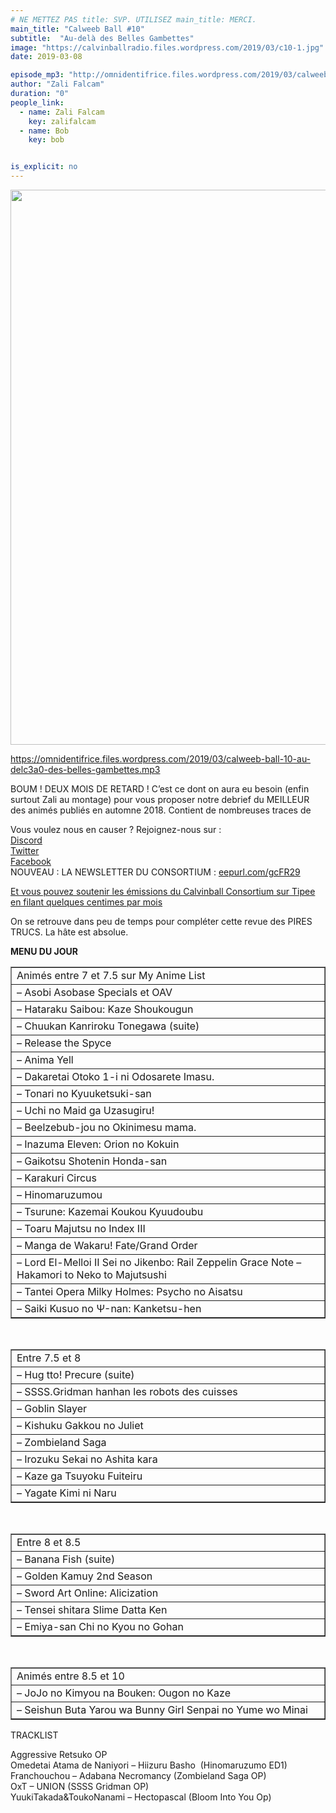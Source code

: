 ```yaml
---
# NE METTEZ PAS title: SVP. UTILISEZ main_title: MERCI.
main_title: "Calweeb Ball #10"
subtitle:  "Au-delà des Belles Gambettes"
image: "https://calvinballradio.files.wordpress.com/2019/03/c10-1.jpg"
date: 2019-03-08

episode_mp3: "http://omnidentifrice.files.wordpress.com/2019/03/calweeb-ball-10-au-delc3a0-des-belles-gambettes.mp3"
author: "Zali Falcam"
duration: "0"
people_link: 
  - name: Zali Falcam
    key: zalifalcam
  - name: Bob
    key: bob


is_explicit: no
---
```


<PodcastHeader/>

<!-- ECRIRE LA DESCRIPTION DE L'EPISODE SOUS CETTE LIGNE -->
<p><img class="alignnone size-full wp-image-234" src="https://calvinballradio.files.wordpress.com/2019/03/c10.jpg" alt="" width="1063" height="888" srcset="https://calvinballradio.files.wordpress.com/2019/03/c10.jpg 1063w, https://calvinballradio.files.wordpress.com/2019/03/c10.jpg?w=150&amp;h=125 150w, https://calvinballradio.files.wordpress.com/2019/03/c10.jpg?w=300&amp;h=251 300w, https://calvinballradio.files.wordpress.com/2019/03/c10.jpg?w=768&amp;h=642 768w, https://calvinballradio.files.wordpress.com/2019/03/c10.jpg?w=1024&amp;h=855 1024w"></p>
<p><a href="https://omnidentifrice.files.wordpress.com/2019/03/calweeb-ball-10-au-delc3a0-des-belles-gambettes.mp3">https://omnidentifrice.files.wordpress.com/2019/03/calweeb-ball-10-au-delc3a0-des-belles-gambettes.mp3</a></p>
<p>BOUM ! DEUX MOIS DE RETARD ! C’est ce dont on aura eu besoin (enfin surtout Zali au montage) pour vous proposer notre debrief du MEILLEUR des animés publiés en automne 2018. Contient de nombreuses traces de</p>
<p>Vous voulez nous en causer ? Rejoignez-nous sur :<br>
<a href="http://discordapp.com/invite/4RnA9v7" rel="noopener noreferrer">Discord</a><br>
<a href="https://twitter.com/Calvinball_FM?lang=fr" rel="noopener noreferrer">Twitter</a><br>
<a href="https://www.facebook.com/CalvinballRadio/?ref=bookmarks" rel="noopener noreferrer">Facebook</a><br>
NOUVEAU : LA NEWSLETTER DU CONSORTIUM :&nbsp;<a title="http://eepurl.com/gcFR29" href="https://exit.sc/?url=http%3A%2F%2Feepurl.com%2FgcFR29" rel="nofollow noopener noreferrer">eepurl.com/gcFR29</a></p>
<p><a href="https://fr.tipeee.com/calvinball" rel="noopener noreferrer">Et vous pouvez soutenir les émissions du Calvinball Consortium sur Tipee en filant quelques centimes par mois</a></p>
<p>On se retrouve dans peu de temps pour compléter cette revue des PIRES TRUCS. La hâte est absolue.</p>
<p><strong>MENU DU JOUR</strong></p>
<table dir="ltr" border="1" cellspacing="0" cellpadding="0">
<colgroup>
<col width="1215"></colgroup>
<tbody>
<tr>
<td>Animés entre 7 et 7.5 sur My Anime List</td>
</tr>
<tr>
<td>– Asobi Asobase Specials et OAV</td>
</tr>
<tr>
<td>– Hataraku Saibou: Kaze Shoukougun</td>
</tr>
<tr>
<td>– Chuukan Kanriroku Tonegawa (suite)</td>
</tr>
<tr>
<td>– Release the Spyce</td>
</tr>
<tr>
<td>– Anima Yell</td>
</tr>
<tr>
<td>– Dakaretai Otoko 1-i ni Odosarete Imasu.</td>
</tr>
<tr>
<td>– Tonari no Kyuuketsuki-san</td>
</tr>
<tr>
<td>– Uchi no Maid ga Uzasugiru!</td>
</tr>
<tr>
<td>– Beelzebub-jou no Okinimesu mama.</td>
</tr>
<tr>
<td>– Inazuma Eleven: Orion no Kokuin</td>
</tr>
<tr>
<td>– Gaikotsu Shotenin Honda-san</td>
</tr>
<tr>
<td>– Karakuri Circus</td>
</tr>
<tr>
<td>– Hinomaruzumou</td>
</tr>
<tr>
<td>– Tsurune: Kazemai Koukou Kyuudoubu</td>
</tr>
<tr>
<td>– Toaru Majutsu no Index III</td>
</tr>
<tr>
<td>– Manga de Wakaru! Fate/Grand Order</td>
</tr>
<tr>
<td>– Lord El-Melloi II Sei no Jikenbo: Rail Zeppelin Grace Note – Hakamori to Neko to Majutsushi</td>
</tr>
<tr>
<td>– Tantei Opera Milky Holmes: Psycho no Aisatsu</td>
</tr>
<tr>
<td>– Saiki Kusuo no Ψ-nan: Kanketsu-hen</td>
</tr>
</tbody>
</table>
<p>&nbsp;</p>
<table dir="ltr" border="1" cellspacing="0" cellpadding="0">
<colgroup>
<col width="1215"></colgroup>
<tbody>
<tr>
<td>Entre 7.5 et 8</td>
</tr>
<tr>
<td>– Hug tto! Precure (suite)</td>
</tr>
<tr>
<td>– SSSS.Gridman hanhan les robots des cuisses</td>
</tr>
<tr>
<td>– Goblin Slayer</td>
</tr>
<tr>
<td>– Kishuku Gakkou no Juliet</td>
</tr>
<tr>
<td>– Zombieland Saga</td>
</tr>
<tr>
<td>– Irozuku Sekai no Ashita kara</td>
</tr>
<tr>
<td>– Kaze ga Tsuyoku Fuiteiru</td>
</tr>
<tr>
<td>– Yagate Kimi ni Naru</td>
</tr>
</tbody>
</table>
<p>&nbsp;</p>
<table dir="ltr" border="1" cellspacing="0" cellpadding="0">
<colgroup>
<col width="1215"></colgroup>
<tbody>
<tr>
<td>Entre 8 et 8.5</td>
</tr>
<tr>
<td>– Banana Fish (suite)</td>
</tr>
<tr>
<td>– Golden Kamuy 2nd Season</td>
</tr>
<tr>
<td>– Sword Art Online: Alicization</td>
</tr>
<tr>
<td>– Tensei shitara Slime Datta Ken</td>
</tr>
<tr>
<td>– Emiya-san Chi no Kyou no Gohan</td>
</tr>
</tbody>
</table>
<p>&nbsp;</p>
<table dir="ltr" border="1" cellspacing="0" cellpadding="0">
<colgroup>
<col width="1215"></colgroup>
<tbody>
<tr>
<td>Animés entre 8.5 et 10</td>
</tr>
<tr>
<td>– JoJo no Kimyou na Bouken: Ougon no Kaze</td>
</tr>
<tr>
<td>– Seishun Buta Yarou wa Bunny Girl Senpai no Yume wo Minai</td>
</tr>
</tbody>
</table>
<p>TRACKLIST</p>
<p>Aggressive Retsuko OP<br>
Omedetai Atama de Naniyori – Hiizuru Basho&nbsp; (Hinomaruzumo ED1)<br>
Franchouchou – Adabana Necromancy (Zombieland Saga OP)<br>
OxT – UNION (SSSS Gridman OP)<br>
YuukiTakada&amp;ToukoNanami – Hectopascal (Bloom Into You Op)</p>


